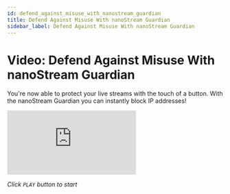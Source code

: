 ```yaml
---
id: defend_against_misuse_with_nanostream_guardian
title: Defend Against Misuse With nanoStream Guardian
sidebar_label: Defend Against Misuse With nanoStream Guardian
---
```


# Video: Defend Against Misuse With nanoStream Guardian

You're now able to protect your live streams with the touch of a button. With the nanoStream Guardian you can instantly block IP addresses!

<div class="video-wrap">
    <div class="video-container">
        <iframe src="https://www.youtube.com/embed/hVbkifac1uo" frameborder="0" allowfullscreen></iframe>
    </div>
</div>

*Click `PLAY` button to start*
